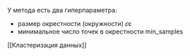 У метода есть два гиперпараметра:

- размер окрестности (окружности) 𝜀ε
- минимальное число точек в окрестности min_samples




[[Кластеризация данных]]